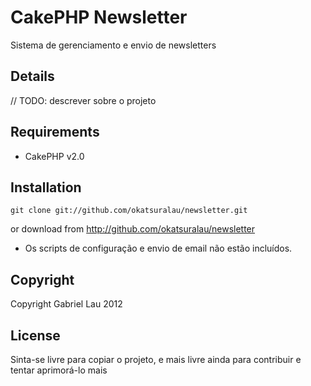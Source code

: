 CakePHP Newsletter
==================================

Sistema de gerenciamento e envio de newsletters

Details
-------

// TODO: descrever sobre o projeto


Requirements
------------

* CakePHP v2.0

Installation
------------

    git clone git://github.com/okatsuralau/newsletter.git

or download from http://github.com/okatsuralau/newsletter

* Os scripts de configuração e envio de email não estão incluídos.


Copyright
---------

Copyright Gabriel Lau 2012

License
-------

Sinta-se livre para copiar o projeto, e mais livre ainda para contribuir e tentar aprimorá-lo mais
